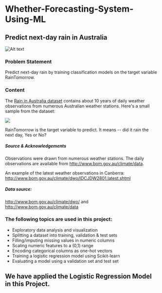 # Whether-Forecasting-System-Using-ML

## Predict next-day rain in Australia

![Alt text](https://i.imgur.com/KWfcpcO.png)

### Problem Statement
Predict next-day rain by training classification models on the target variable RainTomorrow.

### Content
The [Rain in Australia dataset](https://kaggle.com/jsphyg/weather-dataset-rattle-package) contains about 10 years of daily weather observations from numerous Australian weather stations. Here's a small sample from the dataset:

![](https://i.imgur.com/5QNJvir.png)

RainTomorrow is the target variable to predict. It means -- did it rain the next day, Yes or No? 

##### Source & Acknowledgements
Observations were drawn from numerous weather stations. The daily observations are available from http://www.bom.gov.au/climate/data.

An example of the latest weather observations in Canberra: http://www.bom.gov.au/climate/dwo/IDCJDW2801.latest.shtml

##### Data source: 
http://www.bom.gov.au/climate/dwo/ and http://www.bom.gov.au/climate/data

### The following topics are used in this project:

- Exploratory data analysis and visualization
- Splitting a dataset into training, validation & test sets
- Filling/imputing missing values in numeric columns
- Scaling numeric features to a (0,1) range
- Encoding categorical columns as one-hot vectors
- Training a logistic regression model using Scikit-learn
- Evaluating a model using a validation set and test set

## We have applied the Logistic Regression Model in this Project.
